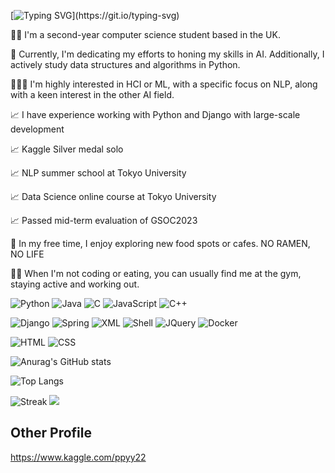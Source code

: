 [![Typing SVG](https://readme-typing-svg.demolab.com?font=Fira+Code&pause=1000&color=F76B84&width=435&lines=Thank+you+for+visiting+my+GitHub!)](https://git.io/typing-svg)

✍🏻 I'm a second-year computer science student based in the UK.

📆 Currently, I'm dedicating my efforts to honing my skills in AI. Additionally, I actively study data structures and algorithms in Python.

👨🏻‍💻 I'm highly interested in HCI or ML, with a specific focus on NLP, along with a keen interest in the other AI field.

📈 I have experience working with Python and Django with large-scale development

📈 Kaggle Silver medal solo

📈 NLP summer school at Tokyo University

📈 Data Science online course at Tokyo University

📈 Passed mid-term evaluation of GSOC2023

🍜 In my free time, I enjoy exploring new food spots or cafes. NO RAMEN, NO LIFE

🏋️‍♂️ When I'm not coding or eating, you can usually find me at the gym, staying active and working out.

![Python](https://img.shields.io/badge/python-3670A0?style=for-the-badge&logo=python&logoColor=ffdd54)
![Java](https://img.shields.io/badge/java-%23ED8B00.svg?style=for-the-badge&logo=java&logoColor=white)
![C](https://img.shields.io/badge/c-%2300599C.svg?style=for-the-badge&logo=c&logoColor=white)
![JavaScript](https://img.shields.io/badge/javascript-%23323330.svg?style=for-the-badge&logo=javascript&logoColor=%23F7DF1E)
![C++](https://img.shields.io/badge/c++-F54A2A?style=for-the-badge&logo=c++&logoColor=white)

![Django](https://img.shields.io/badge/django-%23092E20.svg?style=for-the-badge&logo=django&logoColor=white)
![Spring](https://img.shields.io/badge/spring-%23404d59.svg?style=for-the-badge&logo=spring&logoColor=%2361DAFB)
![XML](https://img.shields.io/badge/xml-6DA55F?style=for-the-badge&logo=xml&logoColor=white)
![Shell](https://img.shields.io/badge/-shell-%43B02A?style=for-the-badge&logo=shell&logoColor=white)
![JQuery](https://img.shields.io/badge/JQuery-20232A?style=for-the-badge&logo=jquery&logoColor=61DAFB)
![Docker](https://img.shields.io/badge/Docker-593D88?style=for-the-badge&logo=docker&logoColor=white)

![HTML](https://img.shields.io/badge/html-%2357A143.svg?&style=for-the-badge&logo=html&logoColor=white)
![CSS](https://img.shields.io/badge/css-1BB91F?style=for-the-badge&logo=css&logoColor=white)

![Anurag's GitHub stats](https://github-readme-stats.vercel.app/api?username=yypy22&show_icons=true&theme=tokyonight)

![Top Langs](https://github-readme-stats.vercel.app/api/top-langs/?username=yypy22&hide_progress=true)

![Streak](https://github-readme-streak-stats.herokuapp.com/?user={yypy22}&theme={tokyonight})
![](https://komarev.com/ghpvc/?username=yypy22&style=for-the-badge)

## Other Profile
https://www.kaggle.com/ppyy22
